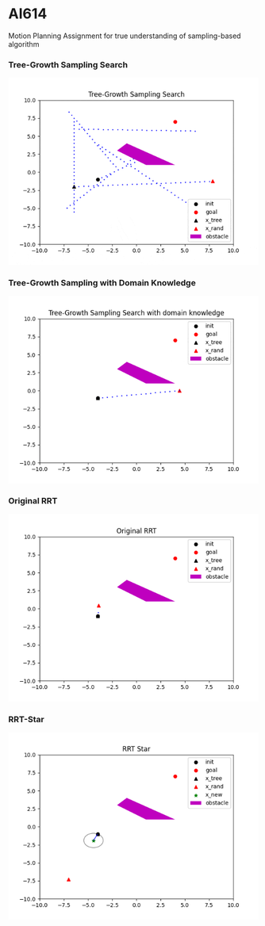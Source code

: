 # AI614
Motion Planning Assignment for true understanding of sampling-based algorithm

### Tree-Growth Sampling Search
![](./exploration_exploitation/exp2/tree_growth_with_obs.gif)

### Tree-Growth Sampling with Domain Knowledge
![](./exploration_exploitation/exp3/tree_growth_dk.gif)

### Original RRT
![](./exploration_exploitation/exp4/rrt_eta_0.5.gif)

### RRT-Star
![](./limitation_of_rrt_star/exp2/rrt_start_high_gamma.gif)